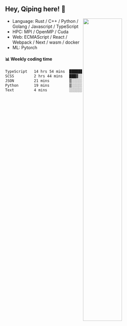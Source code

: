 

## Hey, Qiping here! :wave:

[<img align="right" width="50%" src="https://github-readme-stats.vercel.app/api?username=ppppqp&theme=dark&show_icons=true">](https://metrics.lecoq.io/ppppqp?template=classic)



-   Language: Rust / C++ / Python / Golang / Javascript / TypeScript
-   HPC: MPI / OpenMP / Cuda
-   Web: ECMAScript / React / Webpack / Next / wasm / docker
-   ML: Pytorch



#### :bar_chart: Weekly coding time

<!--START_SECTION:waka-->

```txt
TypeScript   14 hrs 54 mins  ████████████████████▒░░░░   80.92 %
SCSS         2 hrs 44 mins   ███▓░░░░░░░░░░░░░░░░░░░░░   14.87 %
JSON         21 mins         ▒░░░░░░░░░░░░░░░░░░░░░░░░   01.94 %
Python       19 mins         ▒░░░░░░░░░░░░░░░░░░░░░░░░   01.81 %
Text         4 mins          ░░░░░░░░░░░░░░░░░░░░░░░░░   00.41 %
```

<!--END_SECTION:waka-->

